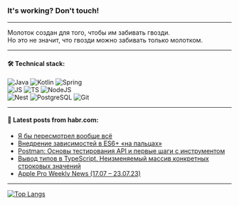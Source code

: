 ### It's working? Don't touch!

---
Молоток создан для того, чтобы им забивать гвозди. <br>
Но это не значит, что гвозди можно забивать только молотком.

---

#### 🛠️ Technical stack:

![Java](https://img.shields.io/badge/Java-informational?logo=Oracle&style=flat&logoColor=white&color=FF4500)
![Kotlin](https://img.shields.io/badge/Kotlin-informational?logo=Kotlin&style=flat&logoColor=white&color=774D97)
![Spring](https://img.shields.io/badge/SpringBoot-informational?logo=SpringBoot&style=flat&logoColor=white&color=6DB33F) <br>
![JS](https://img.shields.io/badge/JS-informational?logo=javaScript&style=flat&logoColor=black&color=F7Df1E)
![TS](https://img.shields.io/badge/TypeScript-informational?logo=typeScript&style=flat&logoColor=black&color=0667A8)
![NodeJS](https://img.shields.io/badge/NodeJS-informational?logo=node.js&style=flat&logoColor=white&color=70A760) <br>
![Nest](https://img.shields.io/badge/NestJS-informational?logo=NestJS&style=flat&logoColor=white&color=E0234E)
![PostgreSQL](https://img.shields.io/badge/PostgreSQL-informational?logo=PostgreSQL&style=flat&logoColor=white&color=DAA520)
![Git](https://img.shields.io/badge/Git-informational?logo=git&style=flat&logoColor=white&color=778899)

___

#### 💬 Latest posts from habr.com:

<!-- BLOG-POST-LIST:START -->
- [Я бы пересмотрел вообще всё](https://habr.com/ru/articles/750114/?utm_source=habrahabr&utm_medium=rss&utm_campaign=750114)
- [Внедрение зависимостей в ES6+ «на пальцах»](https://habr.com/ru/articles/750104/?utm_source=habrahabr&utm_medium=rss&utm_campaign=750104)
- [Postman: Основы тестирования API и первые шаги с инструментом](https://habr.com/ru/articles/750096/?utm_source=habrahabr&utm_medium=rss&utm_campaign=750096)
- [Вывод типов в TypeScript. Неизменяемый массив конкретных строковых значений](https://habr.com/ru/articles/750074/?utm_source=habrahabr&utm_medium=rss&utm_campaign=750074)
- [Apple Pro Weekly News &lpar;17.07 – 23.07.23&rpar;](https://habr.com/ru/articles/750070/?utm_source=habrahabr&utm_medium=rss&utm_campaign=750070)
<!-- BLOG-POST-LIST:END -->

---
[![Top Langs](https://github-readme-stats-git-master-advtsetting-gmailcom.vercel.app/api/top-langs/?username=zloylis&langs_count=10&hide_title=false&title_color=e6edf3&size_weight=0.5&count_weight=0.5&layout=compact&hide_border=true&theme=dracula)](https://github.com/zloylis)

<!-- ![GitHub stats](https://github-readme-stats-git-master-advtsetting-gmailcom.vercel.app/api?username=zloylis&show_icons=true&hide_border=true&theme=dracula&hide_title=true&include_all_commits=true&count_private=true&hide=contribs&hide_rank=true) -->
